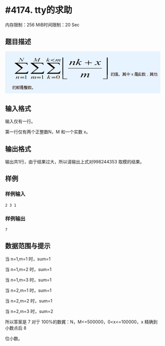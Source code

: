 # #4174. tty的求助

内存限制：256 MiB时间限制：20 Sec

## 题目描述

![](upload/201507/dd.jpg)

## 输入格式

输入仅有一行。 

第一行仅有两个正整数N，M 和一个实数 x。 

## 输出格式

 输出共1行，由亍结果过大，所以请输出上式对998244353 取模的结果。 

## 样例

### 样例输入

    
    2 3 1 
    

### 样例输出

    
    7
    

## 数据范围与提示

当 n=1,m=1 时，sum=1 

当 n=1,m=2 时，sum=1 

当 n=1,m=3 时，sum=1 

当 n=2,m=1 时，sum=1 

当 n=2,m=2 时，sum=1 

当 n=2,m=3 时，sum=2 

所以答案是 7 对亍 100%的数捤：N，M<=500000，0<x<=100000，x 精确到小数点后 8

位小数。 
